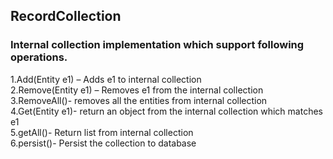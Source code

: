 ## RecordCollection
### Internal collection implementation which support following operations.
1.Add(Entity e1) – Adds e1 to internal collection<br>
2.Remove(Entity e1) – Removes e1 from the internal collection<br>
3.RemoveAll()- removes all the entities from internal collection<br>
4.Get(Entity e1)- return an object from the internal collection which matches e1<br>
5.getAll()- Return list <Entity> from internal collection<br>
6.persist()- Persist the collection to database<br>
